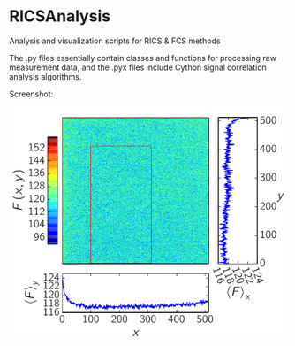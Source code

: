 # RICSAnalysis
Analysis and visualization scripts for RICS &amp; FCS methods

The .py files essentially contain classes and functions for processing raw measurement data, and the .pyx files include Cython signal correlation analysis algorithms.

Screenshot:

![](https://github.com/truhanen/RICSAnalysis/blob/master/rics/screenshot.png "Screenshot")
